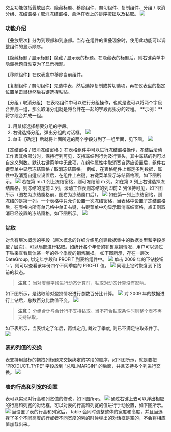 交互功能包括叠放层次、隐藏标题、移除组件、剪切组件、复制组件、分组 / 取消分组、冻结窗格 / 取消冻结窗格、悬浮在表上的排序按钮以及钻取。
![](http://imgcache.tce.fsphere.cn/static/mc.qcloudimg.com/static/img/334d6770e858b9c31475fed953601c69/image.png)
### 功能介绍
【叠放层次】分为到顶部和到底部。当存在组件的重叠现象时，使用此功能可以调整组件的显示顺序。

【隐藏标题 / 显示标题】隐藏 / 显示表的标题。在隐藏表的标题后，则右键菜单中隐藏标题自动变为了显示标题。

【移除组件】在仪表盘中移除当前组件。

【复制组件 / 剪切组件】先选中表，然后选择复制或剪切选项，再在仪表盘的指定位置单击鼠标然后右键选择粘贴。

【分组 / 取消分组】 在表格组件中可以进行分组操作，也就是说可以将两个字段合并成一组，那么取消分组就是将合并在一起的字段再拆分的过程。
**示例：**将字段合并成一组。
1. 用鼠标选择想要分组的字段。
2. 右键选择分组，弹出分组的对话框。
![](http://imgcache.tce.fsphere.cn/static/mc.qcloudimg.com/static/img/2d651bf90c46d35f6f605222b2845652/image.png)
3. 单击【确定】后就将上面所选的两个字段分到了一组里面，见下图。
![](http://imgcache.tce.fsphere.cn/static/mc.qcloudimg.com/static/img/de507846e373c0bf54961517e1613e1d/image.png)

【冻结窗格 / 取消冻结窗格 】在表格组件中可以进行冻结窗格操作，冻结后滚动工作表其余部分时，保持行列可见，支持冻结列行为及行表头，其中冻结的列可以自定义列数。默认右键菜单中无此项，在组件属性中取消宽自适应设置后，组件右键菜单中显示冻结窗格 / 取消冻结窗格。
例如，在表格组件上绑定多列数据，属性中取消宽自适应设置后，在组件上右键，右键菜单显示冻结窗格项，如下图所示。
![](http://imgcache.tce.fsphere.cn/static/mc.qcloudimg.com/static/img/ea1a93a18ef27016089a3cc909fc4a3c/image.png)
若在第 m+1 列上冻结窗格，则可冻结前 m 列。如在第 3 列上右键选择冻结窗格，则冻结的是前 2 列，滚动工作表则冻结的列即前 2 列保持可见，如下图所示（图左为冻结窗格前，图右为冻结窗口后）。
![](http://imgcache.tce.fsphere.cn/static/mc.qcloudimg.com/static/img/ebf0bf06d04d2ce63e78537d7a609803/image.png)
如在第一列上冻结窗格，则冻结的是第一列。一个表格中只允许设置一次冻结窗格，当表格中设置了冻结窗格后，在表格内所有单元格中单击右键，右键菜单中均显示取消冻结窗格，点击则取消已经设置的冻结窗格，如下图所示。
![](http://imgcache.tce.fsphere.cn/static/mc.qcloudimg.com/static/img/02b8d9923bb951342a3098c2bba12993/image.png)

### 钻取
对含有层次概念的字段（层次概念的详细介绍见创建数据集中的数据类型和字段类型 / 层次），可以局部进行钻取。如统计各个年份的销售赢损情况，用户可以通过下钻来查看具体某一年的各个季度的销售赢损。
如下图所示，存在一层次 DateGroup, 绑定年字段和 PROFIT 到表格组件中。
![](http://imgcache.tce.fsphere.cn/static/mc.qcloudimg.com/static/img/56cec9dc90269e16d38ab1ca6e6ff554/image.png)
单击 2009 年的下钻按钮 ‘+’，则可以查看该年份四个不同季度的 PROFIT 值。
![](http://imgcache.tce.fsphere.cn/static/mc.qcloudimg.com/static/img/82b77f53dcbb718a9b34aade67894aff/image.png)
同理上钻时恢复到下钻前的状态。
>**注意：**
>当对度量字段进行动态计算时，钻取对动态计算没有影响。

如下图所示，是钻取前对盈损情况进行总数百分比计算。
![](http://imgcache.tce.fsphere.cn/static/mc.qcloudimg.com/static/img/4c71f7cac410ed9a178097d0330a6919/image.png)
对 2009 年的数据进行上钻后，总数百分比数值不变。
![](http://imgcache.tce.fsphere.cn/static/mc.qcloudimg.com/static/img/3052fae447ceb96c64cbfb66763b45eb/image.png)
>**注意：**
>分组合计与合计行不支持钻取。当不符合钻取条件时则整个表不再支持钻取。

如下表所示，当表绑定了年后，再绑定月, 跳过了季度, 则已不满足钻取条件了。
![](http://imgcache.tce.fsphere.cn/static/mc.qcloudimg.com/static/img/86b7cb7b299bd2a07f2af88d6ba7f7a4/image.png)
### 表的列值的交换
表支持用鼠标的拖拽列标题来交换绑定的字段的顺序，如下图所示，就是要把 “PRODUCT_TYPE” 字段放到 “总和\_MARGIN” 的后面，并且支持多个列进行交换。
![](http://imgcache.tce.fsphere.cn/static/mc.qcloudimg.com/static/img/7d1157bd8e61e9f6b45db540ae1f13d0/image.png)
### 表的行高和列宽的设置
表可以实现对行高和列宽值的修改，如下图所示。
![](http://imgcache.tce.fsphere.cn/static/mc.qcloudimg.com/static/img/71c6688a4d8fa496298afba828be0a4c/image.png)
通过右键上去可以弹出相应的行高和列宽的对话框，可以对表的行高和列宽的值进行手动设置，如下图所示。
![](http://imgcache.tce.fsphere.cn/static/mc.qcloudimg.com/static/img/f2bf9029e87993dd361d73e07ae9f9e9/image.png)
当设置了表的行高和列宽后， table 会同时调整整体的宽度和高度，并且当选择了多个不同高度的行或者不同宽度的列的时候弹出的对话框是空的，不会将相应值加载出来。

